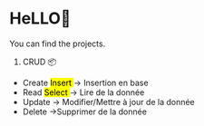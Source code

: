 <h1>HeLLO🤖</h1>
<p>You can find the projects.<br>


1. CRUD 📦

<ul>
  <li>Create <mark> Insert </mark> -> Insertion en base</li>
  <li>Read <mark> Select </mark> -> Lire de la donnée</li>
  <li>Update -> Modifier/Mettre à jour de la donnée</li>
  <li>Delete ->Supprimer de la donnée</li>
</ul>

</p>
  

